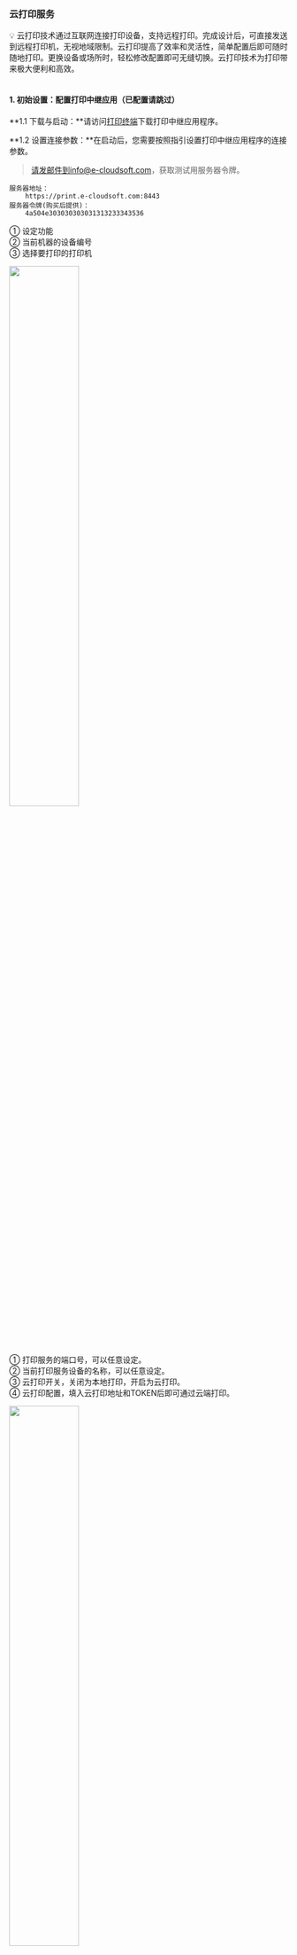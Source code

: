 <h5 id="start"></h5>

### 云打印服务

<aside>
💡 云打印技术通过互联网连接打印设备，支持远程打印。完成设计后，可直接发送到远程打印机，无视地域限制。云打印提高了效率和灵活性，简单配置后即可随时随地打印。更换设备或场所时，轻松修改配置即可无缝切换。云打印技术为打印带来极大便利和高效。
</aside>
<br>

#### **1. 初始设置：配置打印中继应用（已配置请跳过）**

**1.1 下载与启动：**请访问[打印终端](download.md)下载打印中继应用程序。

**1.2 设置连接参数：**在启动后，您需要按照指引设置打印中继应用程序的连接参数。
> 请发邮件到info@e-cloudsoft.com，获取测试用服务器令牌。

```
服务器地址：
    https://print.e-cloudsoft.com:8443
服务器令牌(购买后提供)：
    4a504e303030303031313233343536
```

① 设定功能  
② 当前机器的设备编号  
③ 选择要打印的打印机

<img src="../_images/zh-cn/云打印服务_初始设置.png" style="width: 50%;"></img>

① 打印服务的端口号，可以任意设定。  
② 当前打印服务设备的名称，可以任意设定。  
③ 云打印开关，关闭为本地打印，开启为云打印。  
④ 云打印配置，填入云打印地址和TOKEN后即可通过云端打印。

<img src="../_images/zh-cn/云打印服务_设定功能.png" style="width: 50%;"></img>

#### **2. 云打印服务配置**

**2.1 进入打印设置界面：**点击"打印服务设置"标签，您将进入打印服务的配置界面。

![云打印服务_打印服务设置](../_images/zh-cn/云打印服务_打印服务设置.png)

**2.2 新建或编辑打印服务：**在此界面，您可以新建云打印服务或编辑既存的配置。

![云打印服务_新建或编辑](../_images/zh-cn/云打印服务_新建或编辑.gif)

**2.3 查看已连接打印设备：**如果您已正确配置打印中继应用，云打印配置下方将显示已连接的打印机器信息，确保您能够识别并选择正确的打印设备。

![云打印服务_查看连接设备](../_images/zh-cn/云打印服务_查看连接设备.gif)